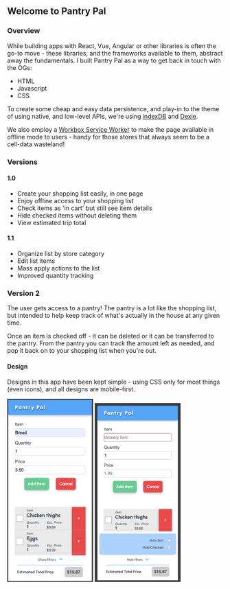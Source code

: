 ## Welcome to Pantry Pal

### Overview

While building apps with React, Vue, Angular or other libraries is often the go-to move - these libraries, and the frameworks available to them, abstract away the fundamentals. I built Pantry Pal as a way to get back in touch with the OGs:

- HTML
- Javascript
- CSS

To create some cheap and easy data persistence, and play-in to the theme of using native, and low-level APIs, we're using [indexDB](https://developer.mozilla.org/en-US/docs/Web/API/IndexedDB_API) and [Dexie](https://dexie.org/docs/).

We also employ a [Workbox Service Worker](https://developer.chrome.com/docs/workbox) to make the page available in offline mode to users - handy for those stores that always seem to be a cell-data wasteland!

### Versions

#### 1.0

- Create your shopping list easily, in one page
- Enjoy offline access to your shopping list
- Check items as 'in cart' but still see item details
- Hide checked items without deleting them
- View estimated trip total

#### 1.1

- Organize list by store category
- Edit list items
- Mass apply actions to the list
- Improved quantity tracking

### Version 2

The user gets access to a pantry! The pantry is a lot like the shopping list, but intended to help keep track of what's actually in the house at any given time.

Once an item is checked off - it can be deleted or it can be transferred to the pantry. From the pantry you can track the amount left as needed, and pop it back on to your shopping list when you're out.

#### Design

Designs in this app have been kept simple - using CSS only for most things (even icons), and all designs are mobile-first.

<img src="./assets/version-1-screenshot.png" alt="mobile screenshot" style="width: 200px; height: auto;">
<img src="./assets/version-1-screenshot-2.png" alt="mobile screenshot" style="width: 200px; height: auto;">
